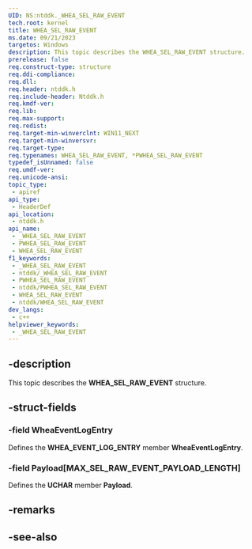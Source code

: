 ```yaml
---
UID: NS:ntddk._WHEA_SEL_RAW_EVENT
tech.root: kernel
title: WHEA_SEL_RAW_EVENT
ms.date: 09/21/2023
targetos: Windows
description: This topic describes the WHEA_SEL_RAW_EVENT structure.
prerelease: false
req.construct-type: structure
req.ddi-compliance: 
req.dll: 
req.header: ntddk.h
req.include-header: Ntddk.h
req.kmdf-ver: 
req.lib: 
req.max-support: 
req.redist: 
req.target-min-winverclnt: WIN11_NEXT
req.target-min-winversvr: 
req.target-type: 
req.typenames: WHEA_SEL_RAW_EVENT, *PWHEA_SEL_RAW_EVENT
typedef_isUnnamed: false
req.umdf-ver: 
req.unicode-ansi: 
topic_type:
 - apiref
api_type:
 - HeaderDef
api_location:
 - ntddk.h
api_name:
 - _WHEA_SEL_RAW_EVENT
 - PWHEA_SEL_RAW_EVENT
 - WHEA_SEL_RAW_EVENT
f1_keywords:
 - _WHEA_SEL_RAW_EVENT
 - ntddk/_WHEA_SEL_RAW_EVENT
 - PWHEA_SEL_RAW_EVENT
 - ntddk/PWHEA_SEL_RAW_EVENT
 - WHEA_SEL_RAW_EVENT
 - ntddk/WHEA_SEL_RAW_EVENT
dev_langs:
 - c++
helpviewer_keywords:
 - _WHEA_SEL_RAW_EVENT
---
```


## -description

This topic describes the **WHEA_SEL_RAW_EVENT** structure.

## -struct-fields

### -field WheaEventLogEntry

Defines the **WHEA_EVENT_LOG_ENTRY** member **WheaEventLogEntry**.

### -field Payload[MAX_SEL_RAW_EVENT_PAYLOAD_LENGTH]

Defines the **UCHAR** member **Payload**.

## -remarks

## -see-also
